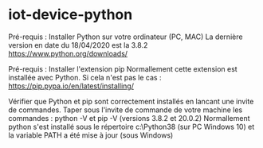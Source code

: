 # iot-device-python
Pré-requis : Installer Python sur votre ordinateur (PC, MAC)
La dernière version en date du 18/04/2020 est la 3.8.2
https://www.python.org/downloads/

Pré-requis : Installer l'extension pip
Normallement cette extension est installée avec Python. Si cela n'est pas le cas : https://pip.pypa.io/en/latest/installing/

Vérifier que Python et pip sont correctement installés en lancant une invite de commandes.
Taper sous l'invite de commande de votre machine les commandes : python -V et pip -V (versions 3.8.2 et 20.0.2)
Normallement python s'est installé sous le répertoire c:\Python38 (sur PC Windows 10) et la variable PATH a été mise à jour (sous Windows)





